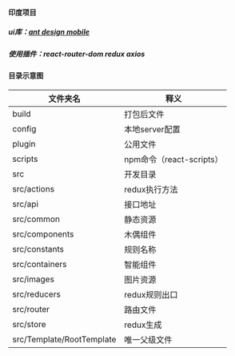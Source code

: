 #### 印度项目
##### ui库：[ant design mobile](https://mobile.ant.design/index-cn)
##### 使用插件：react-router-dom redux axios 


#### 目录示意图

| 文件夹名 | 释义 |
| ------ | ------
| build | 打包后文件 
| config | 本地server配置 
| plugin | 公用文件 
| scripts | npm命令（react-scripts） 
| src | 开发目录
| src/actions | redux执行方法
| src/api | 接口地址
| src/common | 静态资源
| src/components | 木偶组件
| src/constants | 规则名称
| src/containers | 智能组件
| src/images | 图片资源
| src/reducers | redux规则出口
| src/router | 路由文件
| src/store | redux生成
| src/Template/RootTemplate | 唯一父级文件
